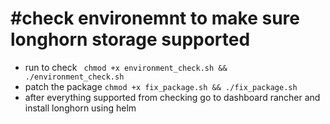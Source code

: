 #check environemnt to make sure longhorn storage supported
=============
- run to check
``` chmod +x environment_check.sh && ./environment_check.sh```
- patch the package
```chmod +x fix_package.sh && ./fix_package.sh```
- after everything supported from checking go to dashboard rancher and install longhorn using helm
